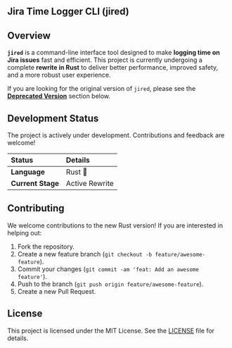 ## **Jira Time Logger CLI (jired)**

## **Overview**

**`jired`** is a command-line interface tool designed to make **logging time on Jira issues** fast and efficient. This project is currently undergoing a complete **rewrite in Rust** to deliver better performance, improved safety, and a more robust user experience.

If you are looking for the original version of `jired`, please see the **[Deprecated Version](https://github.com/n3tw0rth/jired/branches)** section below.

## **Development Status**

The project is actively under development. Contributions and feedback are welcome\!

| Status | Details |
| :--- | :--- |
| **Language** | Rust 🦀 |
| **Current Stage** | Active Rewrite |

## **Contributing**

We welcome contributions to the new Rust version\! If you are interested in helping out:

1.  Fork the repository.
2.  Create a new feature branch (`git checkout -b feature/awesome-feature`).
3.  Commit your changes (`git commit -am 'feat: Add an awesome feature'`).
4.  Push to the branch (`git push origin feature/awesome-feature`).
5.  Create a new Pull Request.

## **License**

This project is licensed under the MIT License. See the [LICENSE](https://github.com/n3tw0rth/jired/blob/master/LICENSE) file for details.
